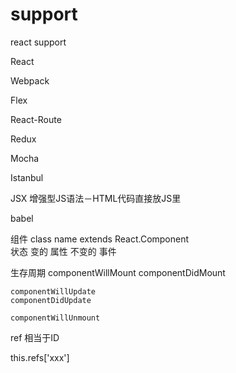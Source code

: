 # support
react support

React 

Webpack

Flex

React-Route

Redux

Mocha

Istanbul



JSX 增强型JS语法－HTML代码直接放JS里

babel

组件 class name extends React.Component	
状态 变的
属性 不变的
事件


生存周期
	componentWillMount
	componentDidMount

	componentWillUpdate
	componentDidUpdate

	componentWillUnmount

ref 相当于ID

this.refs['xxx']







